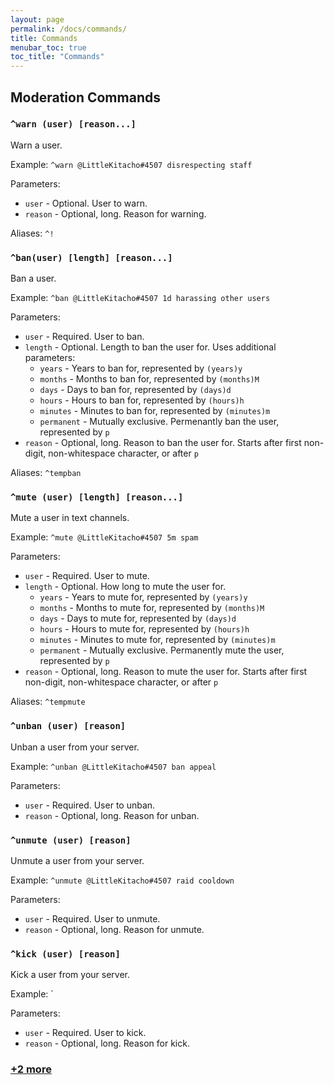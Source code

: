 ```yaml
---
layout: page
permalink: /docs/commands/
title: Commands
menubar_toc: true
toc_title: "Commands"
---
```


## Moderation Commands

### `^warn (user) [reason...]`

Warn a user.

Example: `^warn @LittleKitacho#4507 disrespecting staff`

Parameters:

* `user` - Optional.  User to warn.
* `reason` - Optional, long.  Reason for warning.

Aliases: `^!`

### `^ban(user) [length] [reason...]`

Ban a user.

Example: `^ban @LittleKitacho#4507 1d harassing other users`

Parameters:

* `user` - Required.  User to ban.
* `length` - Optional.  Length to ban the user for.  Uses additional parameters:
  * `years` - Years to ban for, represented by `(years)y`
  * `months` - Months to ban for, represented by `(months)M`
  * `days` - Days to ban for, represented by `(days)d`
  * `hours` -  Hours to ban for, represented by `(hours)h`
  * `minutes` - Minutes to ban for, represented by `(minutes)m`
  * `permanent` - Mutually exclusive.  Permenantly ban the user, represented by `p`
* `reason` - Optional, long.  Reason to ban the user for.  Starts after first
non-digit, non-whitespace character, or after `p`

Aliases: `^tempban`

### `^mute (user) [length] [reason...]`

Mute a user in text channels.

Example: `^mute @LittleKitacho#4507 5m spam`

Parameters:

* `user` - Required.  User to mute.
* `length` - Optional.  How long to mute the user for.
  * `years` - Years to mute for, represented by `(years)y`
  * `months` - Months to mute for, represented by `(months)M`
  * `days` - Days to mute for, represented by `(days)d`
  * `hours` -  Hours to mute for, represented by `(hours)h`
  * `minutes` - Minutes to mute for, represented by `(minutes)m`
  * `permanent` - Mutually exclusive.  Permanently mute the user, represented by `p`
* `reason` - Optional, long.  Reason to mute the user for.  Starts after first
non-digit, non-whitespace character, or after `p`

Aliases: `^tempmute`

### `^unban (user) [reason]`

Unban a user from your server.

Example: `^unban @LittleKitacho#4507 ban appeal`

Parameters:

* `user` - Required.  User to unban.
* `reason` - Optional, long.  Reason for unban.

### `^unmute (user) [reason]`

Unmute a user from your server.

Example: `^unmute @LittleKitacho#4507 raid cooldown`

Parameters:

* `user` - Required.  User to unmute.
* `reason` - Optional, long.  Reason for unmute.

### `^kick (user) [reason]`

Kick a user from your server.

Example: `

Parameters:

* `user` - Required.  User to kick.
* `reason` - Optional, long.  Reason for kick.

### [+2 more](/docs/commands/moderation/1)
